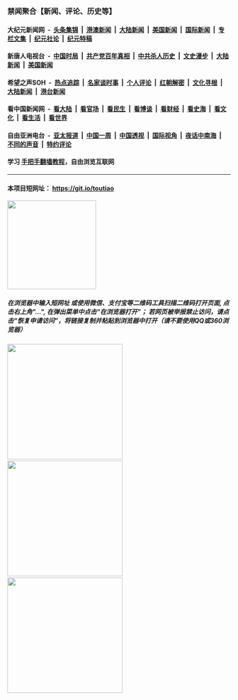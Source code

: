 ### 禁闻聚合【新闻、评论、历史等】

#### 大纪元新闻网 &nbsp;-&nbsp; [头条集锦](indexes/E头条集锦.md?t=02101422) &nbsp;|&nbsp; [港澳新闻](indexes/E港澳新闻.md?t=02101422)  &nbsp;|&nbsp; [大陆新闻](indexes/E大陆新闻.md?t=02101422) &nbsp;|&nbsp; [美国新闻](indexes/E美国新闻.md?t=02101422) &nbsp;|&nbsp; [国际新闻](indexes/E国际新闻.md?t=02101422) &nbsp;|&nbsp; [专栏文集](indexes/E专栏文集.md?t=02101422) &nbsp;|&nbsp; [纪元社论](indexes/E纪元社论.md?t=02101422) &nbsp;|&nbsp; [纪元特稿](indexes/E纪元特稿.md?t=02101422) 

#### 新唐人电视台 &nbsp;-&nbsp; [中国时局](indexes/N中国时局.md?t=02101422) &nbsp;|&nbsp; [共产党百年真相](indexes/N共产党百年真相.md?t=02101422) &nbsp;|&nbsp; [中共杀人历史](indexes/N中共杀人历史.md?t=02101422) &nbsp;|&nbsp; [文史漫步](indexes/N文史漫步.md?t=02101422) &nbsp;|&nbsp; [大陆新闻](indexes/N大陆新闻.md?t=02101422) &nbsp;|&nbsp; [美国新闻](indexes/N美国新闻.md?t=02101422)

#### 希望之声SOH &nbsp;-&nbsp; [热点追踪](indexes/H热点追踪.md?t=02101422) &nbsp;|&nbsp; [名家谈时事](indexes/H名家谈时事.md?t=02101422) &nbsp;|&nbsp; [个人评论](indexes/H个人评论.md?t=02101422)  &nbsp;|&nbsp; [红朝解密](indexes/H红朝解密.md?t=02101422) &nbsp;|&nbsp; [文化寻根](indexes/H文化寻根.md?t=02101422) &nbsp;|&nbsp; [大陆新闻](indexes/H大陆新闻.md?t=02101422) &nbsp;|&nbsp; [港台新闻](indexes/H港台新闻.md?t=02101422)

#### 看中国新闻网 &nbsp;-&nbsp; [看大陆](indexes/S看大陆.md?t=02101422) &nbsp;|&nbsp; [看官场](indexes/S看官场.md?t=02101422) &nbsp;|&nbsp; [看民生](indexes/S看民生.md?t=02101422)  &nbsp;|&nbsp; [看博谈](indexes/S看博谈.md?t=02101422) &nbsp;|&nbsp; [看财经](indexes/S看财经.md?t=02101422) &nbsp;|&nbsp; [看史海](indexes/S看史海.md?t=02101422) &nbsp;|&nbsp; [看文化](indexes/S看文化.md?t=02101422) &nbsp;|&nbsp; [看生活](indexes/S看生活.md?t=02101422) &nbsp;|&nbsp; [看世界](indexes/S看世界.md?t=02101422)

#### 自由亚洲电台 &nbsp;-&nbsp; [亚太报道](indexes/R亚太报道.md?t=02101422) &nbsp;|&nbsp; [中国一周](indexes/R中国一周.md?t=02101422) &nbsp;|&nbsp; [中国透视](indexes/R中国透视.md?t=02101422)  &nbsp;|&nbsp; [国际视角](indexes/R国际视角.md?t=02101422) &nbsp;|&nbsp; [夜话中南海](indexes/R夜话中南海.md?t=02101422) &nbsp;|&nbsp; [不同的声音](indexes/R不同的声音.md?t=02101422) &nbsp;|&nbsp; [特约评论](indexes/R特约评论.md?t=02101422)

#### 学习 [手把手翻墙教程](https://github.com/gfw-breaker/guides/wiki)，自由浏览互联网

----

#### 本项目短网址： https://git.io/toutiao
<img src="https://raw.githubusercontent.com/gfw-breaker/banned-news/master/scripts/img/qr.png" width="200px"/>  

##### 在浏览器中输入短网址 或使用微信、支付宝等二维码工具扫描二维码打开页面, 点击右上角"...", 在弹出菜单中点击“在浏览器打开”； 若网页被举报禁止访问，请点击“恢复申请访问”，将链接复制并粘贴到浏览器中打开（请不要使用QQ或360浏览器）

<img src="https://raw.githubusercontent.com/gfw-breaker/banned-news/master/scripts/img/1.png" width="260px"/> &nbsp; <img src="https://raw.githubusercontent.com/gfw-breaker/banned-news/master/scripts/img/2.png" width="260px"/> &nbsp; <img src="https://raw.githubusercontent.com/gfw-breaker/banned-news/master/scripts/img/3.png" width="260px"/>

